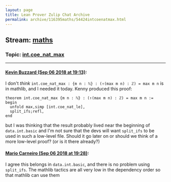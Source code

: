 ```yaml
---
layout: page
title: Lean Prover Zulip Chat Archive 
permalink: archive/116395maths/54424intcoenatmax.html
---
```


## Stream: [maths](index.html)
### Topic: [int.coe_nat_max](54424intcoenatmax.html)

---

#### [Kevin Buzzard (Sep 06 2018 at 19:13)](https://leanprover.zulipchat.com/#narrow/stream/116395-maths/topic/int.coe_nat_max/near/133455883):
I don't *think* `int.coe_nat_max : {m n : ℕ} : (↑(max m n) : ℤ) = max m n` is in mathlib, and I needed it today. Kenny produced this proof:

```lean
theorem int.coe_nat_max {m n : ℕ} : (↑(max m n) : ℤ) = max m n :=
begin
  unfold max,simp [int.coe_nat_le],
  split_ifs;refl,
end
```

but I was thinking that the result probably lived near the beginning of `data.int.basic` and I'm not sure that the devs will want `split_ifs` to be used in such a low-level file. Should it go later on or should we think of a more low-level proof? (or is it there already?)

#### [Mario Carneiro (Sep 06 2018 at 19:28)](https://leanprover.zulipchat.com/#narrow/stream/116395-maths/topic/int.coe_nat_max/near/133456744):
I agree this belongs in `data.int.basic`, and there is no problem using `split_ifs`. The mathlib tactics are all very low in the dependency order so that mathlib can use them

